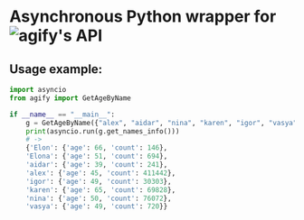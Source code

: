 # Asynchronous Python wrapper for ![agify](https://agify.io/)'s API

## Usage example:
```python
import asyncio
from agify import GetAgeByName

if __name__ == "__main__":
	g = GetAgeByName({"alex", "aidar", "nina", "karen", "igor", "vasya", "Elon", "Elona"})
	print(asyncio.run(g.get_names_info()))
	# ->
	{'Elon': {'age': 66, 'count': 146},
	'Elona': {'age': 51, 'count': 694},  
	'aidar': {'age': 39, 'count': 241},  
	'alex': {'age': 45, 'count': 411442},
	'igor': {'age': 49, 'count': 30303}, 
	'karen': {'age': 65, 'count': 69828},
	'nina': {'age': 50, 'count': 76072}, 
	'vasya': {'age': 49, 'count': 720}}  
```
